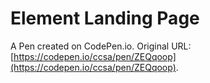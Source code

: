 # Element Landing Page

A Pen created on CodePen.io. Original URL: [https://codepen.io/ccsa/pen/ZEQqoop](https://codepen.io/ccsa/pen/ZEQqoop).


